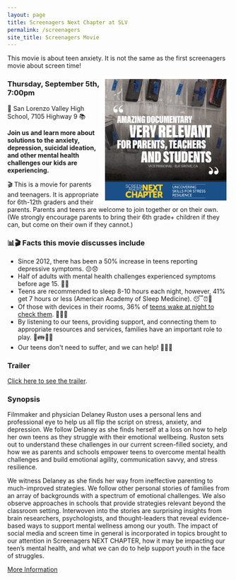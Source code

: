 ```yaml
---
layout: page
title: Screenagers Next Chapter at SLV
permalink: /screenagers
site_title: Screenagers Movie
---
```

This movie is about teen anxiety. It is not the same as the first screenagers movie about screen time!

<img align="right" src="/docs/assets/images/screenager_facts.gif" width="275" style="border: 8px solid white;">

### Thursday, September 5th, 7:00pm

🏫 San Lorenzo Valley High School, 7105 Highway 9 📚

**Join us and learn more about solutions to the anxiety, depression, suicidal ideation, and other mental health challenges our kids are experiencing.**

🎬 This is a movie for parents and teenagers. It is appropriate for 6th-12th graders and their parents. Parents and teens are welcome to join together or on their own. (We strongly encourage parents to bring their 6th grade+ children if they can, but come on their own if they cannot.)


### 📊🎬 Facts this movie discusses include

* Since 2012, there has been a 50% increase in teens reporting depressive symptoms. 😔😞
* Half of adults with mental health challenges experienced symptoms before age 15. 🚻💔
* Teens are recommended to sleep 8-10 hours each night, however, 41% get 7 hours or less (American Academy of Sleep Medicine). 😴⏰🌙
* Of those with devices in their rooms, 36% of [teens wake at night to check them](https://amp.commonsense.org/blog/a4de87ae-0a09-4248-9a98-e7519234a9eb). 📱🌙💤
* By listening to our teens, providing support, and connecting them to appropriate resources and services, families have an important role to play. 🤝👪💼💙
* Our teens don't need to suffer, and we can help! 🤗🙌💪

### Trailer

<a href="https://www.screenagersmovie.com/about-screenagers-next-chapter">Click here to see the trailer</a>.

<!-- {% include youtube.html id="ecDraB2YExA" %} 
<br>
-->

### Synopsis

Filmmaker and physician Delaney Ruston uses a personal lens and professional eye to help us all flip the script on stress, anxiety, and depression. We follow Delaney as she finds herself at a loss on how to help her own teens as they struggle with their emotional wellbeing. Ruston sets out to understand these challenges in our current screen-filled society, and how we as parents and schools empower teens to overcome mental health challenges and build emotional agility, communication savvy, and stress resilience.

We witness Delaney as she finds her way from ineffective parenting to much-improved strategies. We follow other personal stories of families from an array of backgrounds with a spectrum of emotional challenges. We also observe approaches in schools that provide strategies relevant beyond the classroom setting. Interwoven into the stories are surprising insights from brain researchers, psychologists, and thought-leaders that reveal evidence-based ways to support mental wellness among our youth. The impact of social media and screen time in general is incorporated in topics brought to our attention in Screenagers NEXT CHAPTER, how it may be impacting our teen’s mental health, and what we can do to help support youth in the face of struggles.

[More Information](https://www.screenagersmovie.com/about-screenagers-next-chapter)